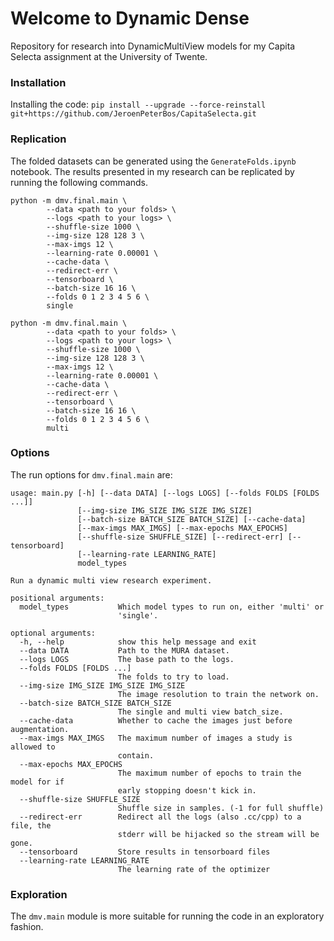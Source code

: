 # Welcome to Dynamic Dense
Repository for research into DynamicMultiView models for my Capita Selecta assignment at the University of Twente.

### Installation
Installing the code: `pip install --upgrade --force-reinstall git+https://github.com/JeroenPeterBos/CapitaSelecta.git`

### Replication
The folded datasets can be generated using the `GenerateFolds.ipynb` notebook. The results presented in my research can be replicated by running the following commands.

```
python -m dmv.final.main \
        --data <path to your folds> \
        --logs <path to your logs> \
        --shuffle-size 1000 \
        --img-size 128 128 3 \
        --max-imgs 12 \
        --learning-rate 0.00001 \
        --cache-data \
        --redirect-err \
        --tensorboard \
        --batch-size 16 16 \
        --folds 0 1 2 3 4 5 6 \
        single

python -m dmv.final.main \
        --data <path to your folds> \
        --logs <path to your logs> \
        --shuffle-size 1000 \
        --img-size 128 128 3 \
        --max-imgs 12 \
        --learning-rate 0.00001 \
        --cache-data \
        --redirect-err \
        --tensorboard \
        --batch-size 16 16 \
        --folds 0 1 2 3 4 5 6 \
        multi
```


### Options
The run options for `dmv.final.main` are:
```
usage: main.py [-h] [--data DATA] [--logs LOGS] [--folds FOLDS [FOLDS ...]]
               [--img-size IMG_SIZE IMG_SIZE IMG_SIZE]
               [--batch-size BATCH_SIZE BATCH_SIZE] [--cache-data]
               [--max-imgs MAX_IMGS] [--max-epochs MAX_EPOCHS]
               [--shuffle-size SHUFFLE_SIZE] [--redirect-err] [--tensorboard]
               [--learning-rate LEARNING_RATE]
               model_types

Run a dynamic multi view research experiment.

positional arguments:
  model_types           Which model types to run on, either 'multi' or
                        'single'.

optional arguments:
  -h, --help            show this help message and exit
  --data DATA           Path to the MURA dataset.
  --logs LOGS           The base path to the logs.
  --folds FOLDS [FOLDS ...]
                        The folds to try to load.
  --img-size IMG_SIZE IMG_SIZE IMG_SIZE
                        The image resolution to train the network on.
  --batch-size BATCH_SIZE BATCH_SIZE
                        The single and multi view batch_size.
  --cache-data          Whether to cache the images just before augmentation.
  --max-imgs MAX_IMGS   The maximum number of images a study is allowed to
                        contain.
  --max-epochs MAX_EPOCHS
                        The maximum number of epochs to train the model for if
                        early stopping doesn't kick in.
  --shuffle-size SHUFFLE_SIZE
                        Shuffle size in samples. (-1 for full shuffle)
  --redirect-err        Redirect all the logs (also .cc/cpp) to a file, the
                        stderr will be hijacked so the stream will be gone.
  --tensorboard         Store results in tensorboard files
  --learning-rate LEARNING_RATE
                        The learning rate of the optimizer
```

### Exploration
The `dmv.main` module is more suitable for running the code in an exploratory fashion.